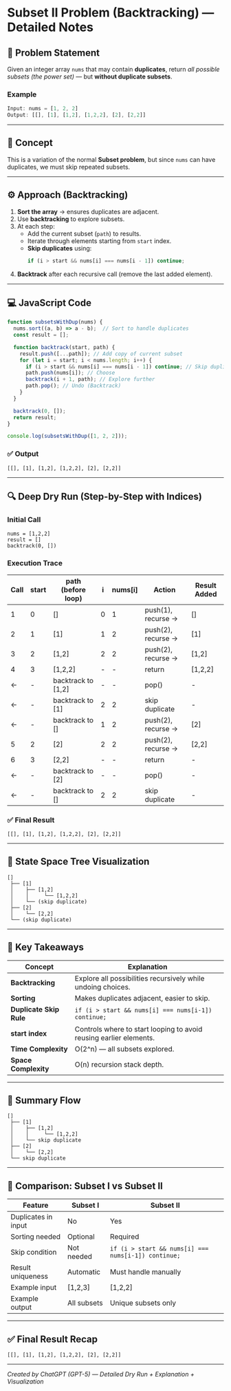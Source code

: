 
# Subset II Problem (Backtracking) — Detailed Notes

## 🧩 Problem Statement
Given an integer array `nums` that may contain **duplicates**, return *all possible subsets (the power set)* — but **without duplicate subsets**.

### Example
```js
Input: nums = [1, 2, 2]
Output: [[], [1], [1,2], [1,2,2], [2], [2,2]]
```

---

## 🧠 Concept
This is a variation of the normal **Subset problem**, but since `nums` can have duplicates, we must skip repeated subsets.

---

## ⚙️ Approach (Backtracking)
1. **Sort the array** → ensures duplicates are adjacent.
2. Use **backtracking** to explore subsets.
3. At each step:
   - Add the current subset (`path`) to results.
   - Iterate through elements starting from `start` index.
   - **Skip duplicates** using:
     ```js
     if (i > start && nums[i] === nums[i - 1]) continue;
     ```
4. **Backtrack** after each recursive call (remove the last added element).

---

## 💻 JavaScript Code
```js
function subsetsWithDup(nums) {
  nums.sort((a, b) => a - b);  // Sort to handle duplicates
  const result = [];

  function backtrack(start, path) {
    result.push([...path]); // Add copy of current subset
    for (let i = start; i < nums.length; i++) {
      if (i > start && nums[i] === nums[i - 1]) continue; // Skip duplicate
      path.push(nums[i]); // Choose
      backtrack(i + 1, path); // Explore further
      path.pop(); // Undo (Backtrack)
    }
  }

  backtrack(0, []);
  return result;
}

console.log(subsetsWithDup([1, 2, 2]));
```

### ✅ Output
```
[[], [1], [1,2], [1,2,2], [2], [2,2]]
```

---

## 🔍 Deep Dry Run (Step-by-Step with Indices)

### Initial Call
```
nums = [1,2,2]
result = []
backtrack(0, [])
```

### Execution Trace

| Call | start | path (before loop) | i | nums[i] | Action | Result Added |
|------|--------|--------------------|---|----------|---------|---------------|
| 1 | 0 | [] | 0 | 1 | push(1), recurse → | [] |
| 2 | 1 | [1] | 1 | 2 | push(2), recurse → | [1] |
| 3 | 2 | [1,2] | 2 | 2 | push(2), recurse → | [1,2] |
| 4 | 3 | [1,2,2] | - | - | return | [1,2,2] |
| ← | - | backtrack to [1,2] | - | - | pop() | - |
| ← | - | backtrack to [1] | 2 | 2 | skip duplicate | - |
| ← | - | backtrack to [] | 1 | 2 | push(2), recurse → | [2] |
| 5 | 2 | [2] | 2 | 2 | push(2), recurse → | [2,2] |
| 6 | 3 | [2,2] | - | - | return | - |
| ← | - | backtrack to [2] | - | - | pop() | - |
| ← | - | backtrack to [] | 2 | 2 | skip duplicate | - |

### ✅ Final Result
```
[[], [1], [1,2], [1,2,2], [2], [2,2]]
```

---

## 🌳 State Space Tree Visualization

```
[] 
 ├── [1]
 │    ├── [1,2]
 │    │     └── [1,2,2]
 │    └── (skip duplicate)
 ├── [2]
 │    └── [2,2]
 └── (skip duplicate)
```

---

## 🧠 Key Takeaways

| Concept | Explanation |
|----------|--------------|
| **Backtracking** | Explore all possibilities recursively while undoing choices. |
| **Sorting** | Makes duplicates adjacent, easier to skip. |
| **Duplicate Skip Rule** | `if (i > start && nums[i] === nums[i-1]) continue;` |
| **start index** | Controls where to start looping to avoid reusing earlier elements. |
| **Time Complexity** | O(2^n) — all subsets explored. |
| **Space Complexity** | O(n) recursion stack depth. |

---

## 🧾 Summary Flow

```
[] 
 ├── [1]
 │    ├── [1,2]
 │    │     └── [1,2,2]
 │    └── skip duplicate
 ├── [2]
 │    └── [2,2]
 └── skip duplicate
```

---

## 🧩 Comparison: Subset I vs Subset II

| Feature | Subset I | Subset II |
|----------|-----------|------------|
| Duplicates in input | No | Yes |
| Sorting needed | Optional | Required |
| Skip condition | Not needed | `if (i > start && nums[i] === nums[i-1]) continue;` |
| Result uniqueness | Automatic | Must handle manually |
| Example input | [1,2,3] | [1,2,2] |
| Example output | All subsets | Unique subsets only |

---

## ✅ Final Result Recap
```
[[], [1], [1,2], [1,2,2], [2], [2,2]]
```

---

*Created by ChatGPT (GPT-5) — Detailed Dry Run + Explanation + Visualization*
